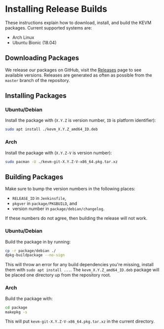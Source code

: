 Installing Release Builds
=========================

These instructions explain how to download, install, and build the KEVM packages.
Current supported systems are:

-   Arch Linux
-   Ubuntu Bionic (18.04)

Downloading Packages
--------------------

We release our packages on GitHub, visit the [Releases](https://github.com/kframework/evm-semantics/releases) page to see available versions.
Releases are generated as often as possible from the `master` branch of the repository.

Installing Packages
-------------------

### Ubuntu/Debian

Install the package with (`X.Y.Z` is version number, `ID` is platform identifier):

```sh
sudo apt install ./kevm_X.Y.Z_amd64_ID.deb
```

### Arch

Install the package with (`X.Y.Z-V` is version number):

```sh
sudo pacman -U ./kevm-git-X.Y.Z-V-x86_64.pkg.tar.xz
```

Building Packages
-----------------

Make sure to bump the version numbers in the following places:

-   `RELEASE_ID` in `Jenkinsfile`,
-   `pkgver` in `package/PKGBUILD`, and
-   version number in `package/debian/changelog`.

If these numbers do not agree, then building the release will not work.

### Ubuntu/Debian

Build the package in by running:

```sh
cp -r package/debian ./
dpkg-buildpackage --no-sign
```

This will throw an error for any build dependencies you're missing, install them with `sudo apt install ...`.
The `kevm_X.Y.Z_amd64_ID.deb` package will be placed one directory up from the repository root.

### Arch

Build the package with:

```sh
cd package
makepkg -s
```

This will put `kevm-git-X.Y.Z-V-x86_64.pkg.tar.xz` in the current directory.
